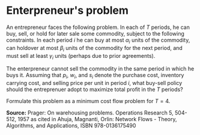 # Enterpreneur's problem

An entrepreneur faces the following problem.
In each of $T$ periods, he can buy, sell, or hold for later sale some commodity, subject to the following constraints. In each period $i$ he can buy at most $\alpha_i$ units of the commodity, can holdover at most $\beta_i$ units of the commodity for the next period, and must sell at least $\gamma_i$ units (perhaps due to prior agreements). 

The enterpreneur cannot sell the commodity in the same period in which he buys it. Assuming that $p_i$, $w_i$, and $s_i$ denote the purchase cost, inventory carrying cost, and selling price per unit in period $i$, what buy-sell policy should the entreprenuer adopt to maximize total profit in the $T$ periods? 

Formulate this problem as a minimum cost flow problem for $T=4$.

**Source:** Prager: On warehousing problems. Operations Research 5, 504-512, 1957 as cited in Ahuja, Magnanti, Orlin: Network Flows - Theory, Algorithms, and Applications, ISBN 978-0136175490

